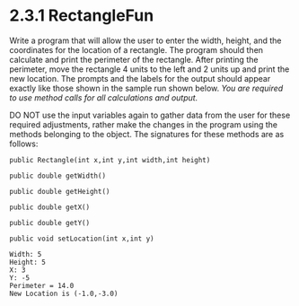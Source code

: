 # 2.3.1 RectangleFun
Write a program that will allow the user to enter the width, height, and the coordinates for the location of a rectangle. The program should then calculate and print the perimeter of the rectangle. After printing the perimeter, move the rectangle 4 units to the left and 2 units up and print the new location. The prompts and the labels for the output should appear exactly like those shown in the sample run shown below. <i>You are required to use method calls for all calculations and output.</i>

DO NOT use the input variables again to gather data from the user for these required adjustments, rather make the changes in the program using the methods belonging to the object. The signatures for these methods are as follows:
```
public Rectangle(int x,int y,int width,int height)

public double getWidth()

public double getHeight()

public double getX()

public double getY()

public void setLocation(int x,int y)
```

```
Width: 5
Height: 5
X: 3
Y: -5
Perimeter = 14.0
New Location is (-1.0,-3.0)
```
